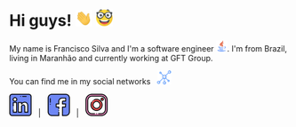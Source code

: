 # Hi guys! <img src="https://raw.githubusercontent.com/ffsfranciscosilva/ffsfranciscosilva/main/gifs/wave.gif" width="30px"> <img src="https://raw.githubusercontent.com/ffsfranciscosilva/ffsfranciscosilva/main/icons/nerd.png" width="30px">

My name is Francisco Silva and I'm a software engineer <img src="https://raw.githubusercontent.com/ffsfranciscosilva/ffsfranciscosilva/main/icons/java.png" width="20px">. I'm from Brazil, living in Maranhão and currently working at  GFT Group. 

You can find me in my social networks 
<img src="https://raw.githubusercontent.com/ffsfranciscosilva/ffsfranciscosilva/main/icons/network.png" width="25px" style="padding: 0 0 0 8px">

[<img src="https://raw.githubusercontent.com/ffsfranciscosilva/ffsfranciscosilva/main/icons/linkedin.png" width="40px" style="padding: 0 8px 0 0">](https://www.linkedin.com/in/ffsfranciscosilva)
|
[<img src="https://raw.githubusercontent.com/ffsfranciscosilva/ffsfranciscosilva/main/icons/facebook.png" width="40px" style="padding: 0 8px 0 8px">](https://www.facebook.com/ffsfranciscosilva)
|
[<img src="https://raw.githubusercontent.com/ffsfranciscosilva/ffsfranciscosilva/main/icons/instagram.png" width="40px" style="padding: 0 0 0 8px">](https://www.instagram.com/ffsfranciscosilva)
